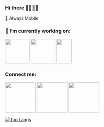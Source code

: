 ### Hi there 👋👋👋👋

📲 Always Mobile

<h3 align="left">🔭 I’m currently working on:</h3>

<p>
  <img src="https://upload.wikimedia.org/wikipedia/commons/thumb/c/c1/Android_Studio_icon_%282023%29.svg/2048px-Android_Studio_icon_%282023%29.svg.png" width="80" height="80"> 
  <img src="https://cdn.onlinewebfonts.com/svg/img_189624.png" width="80" height="80">
  <img src="https://miro.medium.com/max/3024/1*yIrYl18oa_jtivCrJEKvYw.png" width="50" height="80">
</p>

<!--
**demirtasm/demirtasm** is a ✨ _special_ ✨ repository because its `README.md` (this file) appears on your GitHub profile.

Here are some ideas to get you started:

- 🔭 I’m currently working on ...
- 🌱 I’m currently learning ...
- 👯 I’m looking to collaborate on ...
- 🤔 I’m looking for help with ...
- 💬 Ask me about ...
- 📫 How to reach me: ...
- 😄 Pronouns: ...
- ⚡ Fun fact: ...
-->
<h3 align="left">Connect me:</h3>
<p>
<a href="https://www.linkedin.com/in/mukaddes-demirtaş" target="blank">
  <img src="https://github.com/user-attachments/assets/6c6786bc-e906-4336-97da-d46388597325" height="100" width="100" style="vertical-align: middle;">
</a>
<a href="https://www.hackerrank.com/profile/m_ddemirtas" target="blank">
  <img src="https://github.com/user-attachments/assets/a1326838-e18c-46a1-ac15-a48ac7f2a6f9" width="100" height="100" style="vertical-align: middle;">
</a>
<a href="https://maddesdmrts.medium.com/" target="blank">
  <img src="https://github.com/user-attachments/assets/0c348ca2-6a9a-49e3-81e4-520da4c1408d" width="100" height="100" style="vertical-align: middle;">
</a>

</p>

[![Top Langs](https://github-readme-stats.vercel.app/api/top-langs/?username=demirtasm&layout=compact&theme=tokyonight&langs_count=8&hide=html,css)](https://github.com/anuraghazra/github-readme-stats)

